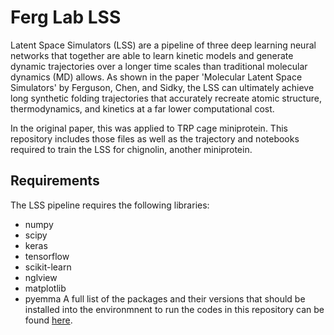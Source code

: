 # Ferg Lab LSS
Latent Space Simulators (LSS) are a pipeline of three deep learning neural networks that together are able to learn kinetic models and generate dynamic trajectories over a longer time scales than traditional molecular dynamics (MD) allows. As shown in the paper 'Molecular Latent Space Simulators' by Ferguson, Chen, and Sidky, the LSS can ultimately achieve long synthetic folding trajectories that accurately recreate atomic structure, thermodynamics, and kinetics at a far lower computational cost. 

In the original paper, this was applied to TRP cage miniprotein. This repository includes those files as well as the trajectory and notebooks required to train the LSS for chignolin, another miniprotein.

## Requirements
The LSS pipeline requires the following libraries:
- numpy
- scipy
- keras
- tensorflow
- scikit-learn
- nglview
- matplotlib
- pyemma
A full list of the packages and their versions that should be installed into the environmnent to run the codes in this repository can be found [here](https://ferglab.slack.com/files/UB5REGR7Z/F017TKT1XGV/version.txt?origin_team=TB421Q20Y&origin_channel=D016G6HUXBL). 
